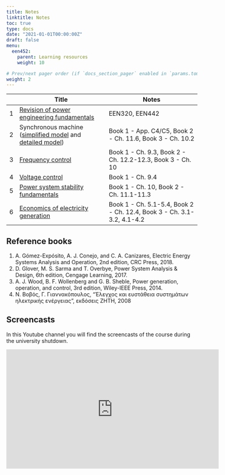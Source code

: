 ```yaml
---
title: Notes
linktitle: Notes
toc: true
type: docs
date: "2021-01-01T00:00:00Z"
draft: false
menu:
  een452:
    parent: Learning resources
    weight: 10

# Prev/next pager order (if `docs_section_pager` enabled in `params.toml`)
weight: 2
---
```


|  | Title | Notes |
|-----------------|------------|------------|
|1| [Revision of power engineering fundamentals](https://www.dropbox.com/s/tx0tanvhlc9r20j/lecture_part1_presentation.pdf?dl=0) | EEN320, EEN442 |
|2| Synchronous machine ([simplified model](https://www.dropbox.com/s/hfss7gfok9h9jim/lecture_part2A_presentation.pdf?dl=0) and [detailed model](https://www.dropbox.com/s/hz8v8j8a9wl2h29/lecture_part2B_presentation.pdf?dl=0)) | Book 1 - App. C4/C5, Book 2 - Ch. 11.6, Book 3 - Ch. 10.2 |
|3| [Frequency control](https://www.dropbox.com/s/16boruyztno0afu/lecture_part3_presentation.pdf?dl=0)| Book 1 - Ch. 9.3, Book 2 - Ch. 12.2-12.3, Book 3 - Ch. 10 |
|4| [Voltage control](https://www.dropbox.com/s/xhiaw0xvehnd477/lecture_part4_presentation.pdf?dl=0) | Book 1 - Ch. 9.4 |
|5| [Power system stability fundamentals](https://www.dropbox.com/s/gy097kcqnauz9c1/lecture_part5_presentation.pdf?dl=0) | Book 1 - Ch. 10, Book 2 - Ch. 11.1-11.3  |
|6| [Economics of electricity generation](https://www.dropbox.com/s/q66m3wnelljps7w/lecture_part6_presentation.pdf?dl=0) | Book 1 - Ch. 5.1-5.4, Book 2 - Ch. 12.4, Book 3 - Ch.  3.1-3.2, 4.1-4.2  |

## Reference books

1. A. Gómez-Expósito, A. J. Conejo, and C. A. Canizares, Electric Energy Systems Analysis and Operation, 2nd edition, CRC Press, 2018.
2. D. Glover, M. S. Sarma and T. Overbye, Power System Analysis & Design, 6th edition, Cengage Learning, 2017.
3. A. J. Wood, B. F. Wollenberg and G. B. Sheble, Power generation, operation, and control, 3rd edition, Wiley-IEEE Press, 2014.
4. Ν. Βοβός, Γ. Γιαννακόπουλος, “Έλεγχος και ευστάθεια συστημάτων ηλεκτρικής ενέργειας”,  εκδόσεις ΖΗΤΗ, 2008

## Screencasts

In this Youtube channel you will find the screencasts of the course during the university shutdown.

<iframe width="560" height="315" src="https://www.youtube.com/embed/videoseries?list=PLpmwr4EPmhRrGeDKm7DNJLNyU-Pxeo4QR" frameborder="0" allow="accelerometer; autoplay; encrypted-media; gyroscope; picture-in-picture" allowfullscreen></iframe>

